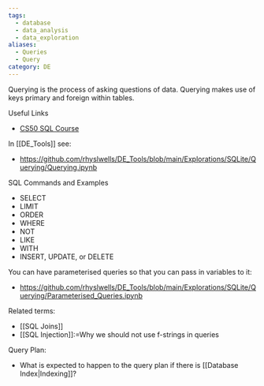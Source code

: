 ```yaml
---
tags:
  - database
  - data_analysis
  - data_exploration
aliases:
  - Queries
  - Query
category: DE
---
```

Querying is the process of asking questions of data. Querying makes use of keys primary and foreign within tables.

Useful Links
- [CS50 SQL Course](https://cs50.harvard.edu/sql/2024/weeks/0/)

In [[DE_Tools]] see:
- https://github.com/rhyslwells/DE_Tools/blob/main/Explorations/SQLite/Querying/Querying.ipynb

SQL Commands and Examples
- SELECT
- LIMIT
- ORDER
- WHERE
- NOT
- LIKE
- WITH
- INSERT, UPDATE, or DELETE 

You can have parameterised queries so that you can pass in variables to it:
- https://github.com/rhyslwells/DE_Tools/blob/main/Explorations/SQLite/Querying/Parameterised_Queries.ipynb

Related terms:
- [[SQL Joins]]
- [[SQL Injection]]:=Why we should not use f-strings in queries

Query Plan:
- What is expected to happen to the query plan if there is [[Database Index|Indexing]]?

